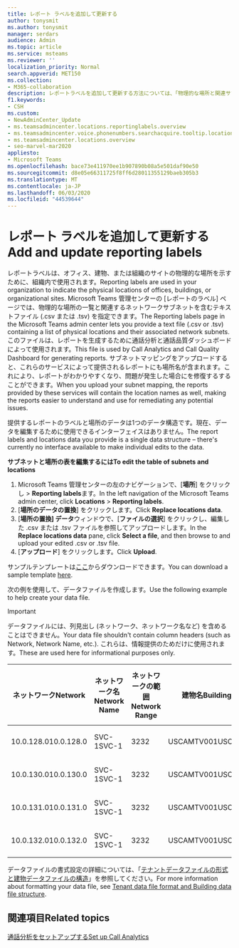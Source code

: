 ```yaml
---
title: レポート ラベルを追加して更新する
author: tonysmit
ms.author: tonysmit
manager: serdars
audience: Admin
ms.topic: article
ms.service: msteams
ms.reviewer: ''
localization_priority: Normal
search.appverid: MET150
ms.collection:
- M365-collaboration
description: レポートラベルを追加して更新する方法については、「物理的な場所と関連サブネットの一覧を含むテキストファイルをアップロードする」を参照してください。
f1.keywords:
- CSH
ms.custom:
- NewAdminCenter_Update
- ms.teamsadmincenter.locations.reportinglabels.overview
- ms.teamsadmincenter.voice.phonenumbers.searchacquire.tooltip.location
- ms.teamsadmincenter.locations.overview
- seo-marvel-mar2020
appliesto:
- Microsoft Teams
ms.openlocfilehash: bace73e411970ee1b907890b08a5e501daf90e50
ms.sourcegitcommit: d8e05e66311725f8ff6d28011355129baeb305b3
ms.translationtype: MT
ms.contentlocale: ja-JP
ms.lasthandoff: 06/03/2020
ms.locfileid: "44539644"
---
```

<a name="add-and-update-reporting-labels"></a><span data-ttu-id="2d1c7-103">レポート ラベルを追加して更新する</span><span class="sxs-lookup"><span data-stu-id="2d1c7-103">Add and update reporting labels</span></span>
============================

<span data-ttu-id="2d1c7-104">レポートラベルは、オフィス、建物、または組織のサイトの物理的な場所を示すために、組織内で使用されます。</span><span class="sxs-lookup"><span data-stu-id="2d1c7-104">Reporting labels are used in your organization to indicate the physical locations of offices, buildings, or organizational sites.</span></span> <span data-ttu-id="2d1c7-105">Microsoft Teams 管理センターの [レポートのラベル] ページでは、物理的な場所の一覧と関連するネットワークサブネットを含むテキストファイル (.csv または .tsv) を指定できます。</span><span class="sxs-lookup"><span data-stu-id="2d1c7-105">The Reporting labels page in the Microsoft Teams admin center lets you provide a text file (.csv or .tsv) containing a list of physical locations and their associated network subnets.</span></span> <span data-ttu-id="2d1c7-106">このファイルは、レポートを生成するために通話分析と通話品質ダッシュボードによって使用されます。</span><span class="sxs-lookup"><span data-stu-id="2d1c7-106">This file is used by Call Analytics and Call Quality Dashboard for generating reports.</span></span> <span data-ttu-id="2d1c7-107">サブネットマッピングをアップロードすると、これらのサービスによって提供されるレポートにも場所名が含まれます。これにより、レポートがわかりやすくなり、問題が発生した場合にを修復するすることができます。</span><span class="sxs-lookup"><span data-stu-id="2d1c7-107">When you upload your subnet mapping, the reports provided by these services will contain the location names as well, making the reports easier to understand and use for remediating any potential issues.</span></span>

<span data-ttu-id="2d1c7-108">提供するレポートのラベルと場所のデータは1つのデータ構造です。現在、データを編集するために使用できるインターフェイスはありません。</span><span class="sxs-lookup"><span data-stu-id="2d1c7-108">The report labels and locations data you provide is a single data structure – there's currently no interface available to make individual edits to the data.</span></span>

<span data-ttu-id="2d1c7-109">**サブネットと場所の表を編集するには**</span><span class="sxs-lookup"><span data-stu-id="2d1c7-109">**To edit the table of subnets and locations**</span></span>

1. <span data-ttu-id="2d1c7-110">Microsoft Teams 管理センターの左のナビゲーションで、[**場所**] をクリックし  >  **Reporting labels**ます。</span><span class="sxs-lookup"><span data-stu-id="2d1c7-110">In the left navigation of the Microsoft Teams admin center, click **Locations** > **Reporting labels**.</span></span>
2. <span data-ttu-id="2d1c7-111">[**場所のデータの置換**] をクリックします。</span><span class="sxs-lookup"><span data-stu-id="2d1c7-111">Click **Replace locations data**.</span></span>
3. <span data-ttu-id="2d1c7-112">[**場所の置換] データ**ウィンドウで、[**ファイルの選択**] をクリックし、編集した .csv または .tsv ファイルを参照してアップロードします。</span><span class="sxs-lookup"><span data-stu-id="2d1c7-112">In the **Replace locations data** pane, click **Select a file**, and then browse to and upload your edited .csv or .tsv file.</span></span>
4. <span data-ttu-id="2d1c7-113">[**アップロード**] をクリックします。</span><span class="sxs-lookup"><span data-stu-id="2d1c7-113">Click **Upload**.</span></span>

<span data-ttu-id="2d1c7-114">サンプルテンプレートは[ここ](https://github.com/MicrosoftDocs/OfficeDocs-SkypeForBusiness/blob/live/Teams/downloads/locations-template.zip?raw=true)からダウンロードできます。</span><span class="sxs-lookup"><span data-stu-id="2d1c7-114">You can download a sample template [here](https://github.com/MicrosoftDocs/OfficeDocs-SkypeForBusiness/blob/live/Teams/downloads/locations-template.zip?raw=true).</span></span>

<span data-ttu-id="2d1c7-115">次の例を使用して、データファイルを作成します。</span><span class="sxs-lookup"><span data-stu-id="2d1c7-115">Use the following example to help create your data file.</span></span>

> [!IMPORTANT]
> <span data-ttu-id="2d1c7-116">データファイルには、列見出し (ネットワーク、ネットワーク名など) を含めることはできません。</span><span class="sxs-lookup"><span data-stu-id="2d1c7-116">Your data file shouldn't contain column headers (such as Network, Network Name, etc.).</span></span> <span data-ttu-id="2d1c7-117">これらは、情報提供のためだけに使用されます。</span><span class="sxs-lookup"><span data-stu-id="2d1c7-117">These are used here for informational purposes only.</span></span> <br>

|<span data-ttu-id="2d1c7-118">ネットワーク</span><span class="sxs-lookup"><span data-stu-id="2d1c7-118">Network</span></span>|<span data-ttu-id="2d1c7-119">ネットワーク名</span><span class="sxs-lookup"><span data-stu-id="2d1c7-119">Network Name</span></span>|<span data-ttu-id="2d1c7-120">ネットワークの範囲</span><span class="sxs-lookup"><span data-stu-id="2d1c7-120">Network Range</span></span>|<span data-ttu-id="2d1c7-121">建物名</span><span class="sxs-lookup"><span data-stu-id="2d1c7-121">Building Name</span></span>|<span data-ttu-id="2d1c7-122">所有権の種類</span><span class="sxs-lookup"><span data-stu-id="2d1c7-122">Ownership Type</span></span>|<span data-ttu-id="2d1c7-123">建物の種類</span><span class="sxs-lookup"><span data-stu-id="2d1c7-123">Building Type</span></span>|<span data-ttu-id="2d1c7-124">Office の種類の作成</span><span class="sxs-lookup"><span data-stu-id="2d1c7-124">Building Office Type</span></span>|<span data-ttu-id="2d1c7-125">市区町村</span><span class="sxs-lookup"><span data-stu-id="2d1c7-125">City</span></span>|<span data-ttu-id="2d1c7-126">郵便番号</span><span class="sxs-lookup"><span data-stu-id="2d1c7-126">Zip Code</span></span>|<span data-ttu-id="2d1c7-127">居住</span><span class="sxs-lookup"><span data-stu-id="2d1c7-127">Country</span></span>|<span data-ttu-id="2d1c7-128">都道府県</span><span class="sxs-lookup"><span data-stu-id="2d1c7-128">State</span></span>|<span data-ttu-id="2d1c7-129">Region</span><span class="sxs-lookup"><span data-stu-id="2d1c7-129">Region</span></span>|<span data-ttu-id="2d1c7-130">企業内</span><span class="sxs-lookup"><span data-stu-id="2d1c7-130">Inside Corp</span></span>|<span data-ttu-id="2d1c7-131">簡易ルート</span><span class="sxs-lookup"><span data-stu-id="2d1c7-131">Express Route</span></span>|
|-|-|-|-|-|-|-|-|-|-|-|-|-|-|
|<span data-ttu-id="2d1c7-132">10.0.128.0</span><span class="sxs-lookup"><span data-stu-id="2d1c7-132">10.0.128.0</span></span>    |<span data-ttu-id="2d1c7-133">SVC-1</span><span class="sxs-lookup"><span data-stu-id="2d1c7-133">SVC-1</span></span>|<span data-ttu-id="2d1c7-134">32</span><span class="sxs-lookup"><span data-stu-id="2d1c7-134">32</span></span>|<span data-ttu-id="2d1c7-135">USCAMTV001</span><span class="sxs-lookup"><span data-stu-id="2d1c7-135">USCAMTV001</span></span>|<span data-ttu-id="2d1c7-136">Contoso&F</span><span class="sxs-lookup"><span data-stu-id="2d1c7-136">Contoso Leased RE&F</span></span>|<span data-ttu-id="2d1c7-137">Office</span><span class="sxs-lookup"><span data-stu-id="2d1c7-137">Office</span></span>|<span data-ttu-id="2d1c7-138">&F</span><span class="sxs-lookup"><span data-stu-id="2d1c7-138">RE&F</span></span>|<span data-ttu-id="2d1c7-139">山地表示</span><span class="sxs-lookup"><span data-stu-id="2d1c7-139">Mountain View</span></span>|<span data-ttu-id="2d1c7-140">94043</span><span class="sxs-lookup"><span data-stu-id="2d1c7-140">94043</span></span>|<span data-ttu-id="2d1c7-141">プロセッサー</span><span class="sxs-lookup"><span data-stu-id="2d1c7-141">US</span></span>|<span data-ttu-id="2d1c7-142">FR-CA</span><span class="sxs-lookup"><span data-stu-id="2d1c7-142">CA</span></span>|<span data-ttu-id="2d1c7-143">プロセッサー</span><span class="sxs-lookup"><span data-stu-id="2d1c7-143">US</span></span>|<span data-ttu-id="2d1c7-144">1</span><span class="sxs-lookup"><span data-stu-id="2d1c7-144">1</span></span>|<span data-ttu-id="2d1c7-145">1</span><span class="sxs-lookup"><span data-stu-id="2d1c7-145">1</span></span>|
|<span data-ttu-id="2d1c7-146">10.0.130.0</span><span class="sxs-lookup"><span data-stu-id="2d1c7-146">10.0.130.0</span></span>    |<span data-ttu-id="2d1c7-147">SVC-1</span><span class="sxs-lookup"><span data-stu-id="2d1c7-147">SVC-1</span></span>|<span data-ttu-id="2d1c7-148">32</span><span class="sxs-lookup"><span data-stu-id="2d1c7-148">32</span></span>|<span data-ttu-id="2d1c7-149">USCAMTV001</span><span class="sxs-lookup"><span data-stu-id="2d1c7-149">USCAMTV001</span></span>|<span data-ttu-id="2d1c7-150">Contoso&F</span><span class="sxs-lookup"><span data-stu-id="2d1c7-150">Contoso Leased RE&F</span></span>|<span data-ttu-id="2d1c7-151">Office</span><span class="sxs-lookup"><span data-stu-id="2d1c7-151">Office</span></span>|<span data-ttu-id="2d1c7-152">&F</span><span class="sxs-lookup"><span data-stu-id="2d1c7-152">RE&F</span></span>|<span data-ttu-id="2d1c7-153">山地表示</span><span class="sxs-lookup"><span data-stu-id="2d1c7-153">Mountain View</span></span>|<span data-ttu-id="2d1c7-154">94043</span><span class="sxs-lookup"><span data-stu-id="2d1c7-154">94043</span></span>|<span data-ttu-id="2d1c7-155">プロセッサー</span><span class="sxs-lookup"><span data-stu-id="2d1c7-155">US</span></span>|<span data-ttu-id="2d1c7-156">FR-CA</span><span class="sxs-lookup"><span data-stu-id="2d1c7-156">CA</span></span>|<span data-ttu-id="2d1c7-157">プロセッサー</span><span class="sxs-lookup"><span data-stu-id="2d1c7-157">US</span></span>|<span data-ttu-id="2d1c7-158">1</span><span class="sxs-lookup"><span data-stu-id="2d1c7-158">1</span></span>|<span data-ttu-id="2d1c7-159">1</span><span class="sxs-lookup"><span data-stu-id="2d1c7-159">1</span></span>|
|<span data-ttu-id="2d1c7-160">10.0.131.0</span><span class="sxs-lookup"><span data-stu-id="2d1c7-160">10.0.131.0</span></span>    |<span data-ttu-id="2d1c7-161">SVC-1</span><span class="sxs-lookup"><span data-stu-id="2d1c7-161">SVC-1</span></span>|<span data-ttu-id="2d1c7-162">32</span><span class="sxs-lookup"><span data-stu-id="2d1c7-162">32</span></span>|<span data-ttu-id="2d1c7-163">USCAMTV001</span><span class="sxs-lookup"><span data-stu-id="2d1c7-163">USCAMTV001</span></span>|<span data-ttu-id="2d1c7-164">Contoso&F</span><span class="sxs-lookup"><span data-stu-id="2d1c7-164">Contoso Leased RE&F</span></span>|<span data-ttu-id="2d1c7-165">Office</span><span class="sxs-lookup"><span data-stu-id="2d1c7-165">Office</span></span>|<span data-ttu-id="2d1c7-166">&F</span><span class="sxs-lookup"><span data-stu-id="2d1c7-166">RE&F</span></span>|<span data-ttu-id="2d1c7-167">山地表示</span><span class="sxs-lookup"><span data-stu-id="2d1c7-167">Mountain View</span></span>|<span data-ttu-id="2d1c7-168">94043</span><span class="sxs-lookup"><span data-stu-id="2d1c7-168">94043</span></span>|<span data-ttu-id="2d1c7-169">プロセッサー</span><span class="sxs-lookup"><span data-stu-id="2d1c7-169">US</span></span>|<span data-ttu-id="2d1c7-170">FR-CA</span><span class="sxs-lookup"><span data-stu-id="2d1c7-170">CA</span></span>|<span data-ttu-id="2d1c7-171">プロセッサー</span><span class="sxs-lookup"><span data-stu-id="2d1c7-171">US</span></span>|<span data-ttu-id="2d1c7-172">1</span><span class="sxs-lookup"><span data-stu-id="2d1c7-172">1</span></span>|<span data-ttu-id="2d1c7-173">1</span><span class="sxs-lookup"><span data-stu-id="2d1c7-173">1</span></span>|
|<span data-ttu-id="2d1c7-174">10.0.132.0</span><span class="sxs-lookup"><span data-stu-id="2d1c7-174">10.0.132.0</span></span>    |<span data-ttu-id="2d1c7-175">SVC-1</span><span class="sxs-lookup"><span data-stu-id="2d1c7-175">SVC-1</span></span>|<span data-ttu-id="2d1c7-176">32</span><span class="sxs-lookup"><span data-stu-id="2d1c7-176">32</span></span>|<span data-ttu-id="2d1c7-177">USCAMTV001</span><span class="sxs-lookup"><span data-stu-id="2d1c7-177">USCAMTV001</span></span>|<span data-ttu-id="2d1c7-178">Contoso&F</span><span class="sxs-lookup"><span data-stu-id="2d1c7-178">Contoso Leased RE&F</span></span>|<span data-ttu-id="2d1c7-179">Office</span><span class="sxs-lookup"><span data-stu-id="2d1c7-179">Office</span></span>|<span data-ttu-id="2d1c7-180">&F</span><span class="sxs-lookup"><span data-stu-id="2d1c7-180">RE&F</span></span>|<span data-ttu-id="2d1c7-181">山地表示</span><span class="sxs-lookup"><span data-stu-id="2d1c7-181">Mountain View</span></span>|<span data-ttu-id="2d1c7-182">94043</span><span class="sxs-lookup"><span data-stu-id="2d1c7-182">94043</span></span>|<span data-ttu-id="2d1c7-183">プロセッサー</span><span class="sxs-lookup"><span data-stu-id="2d1c7-183">US</span></span>|<span data-ttu-id="2d1c7-184">FR-CA</span><span class="sxs-lookup"><span data-stu-id="2d1c7-184">CA</span></span>|<span data-ttu-id="2d1c7-185">プロセッサー</span><span class="sxs-lookup"><span data-stu-id="2d1c7-185">US</span></span>|<span data-ttu-id="2d1c7-186">1</span><span class="sxs-lookup"><span data-stu-id="2d1c7-186">1</span></span>|<span data-ttu-id="2d1c7-187">1</span><span class="sxs-lookup"><span data-stu-id="2d1c7-187">1</span></span>|

<span data-ttu-id="2d1c7-188">データファイルの書式設定の詳細については、「[テナントデータファイルの形式と建物データファイルの構造](turning-on-and-using-call-quality-dashboard.md#tenant-data-file-format-and-structure)」を参照してください。</span><span class="sxs-lookup"><span data-stu-id="2d1c7-188">For more information about formatting your data file, see [Tenant data file format and Building data file structure](turning-on-and-using-call-quality-dashboard.md#tenant-data-file-format-and-structure).</span></span>

## <a name="related-topics"></a><span data-ttu-id="2d1c7-189">関連項目</span><span class="sxs-lookup"><span data-stu-id="2d1c7-189">Related topics</span></span>

[<span data-ttu-id="2d1c7-190">通話分析をセットアップする</span><span class="sxs-lookup"><span data-stu-id="2d1c7-190">Set up Call Analytics</span></span>](set-up-call-analytics.md)
